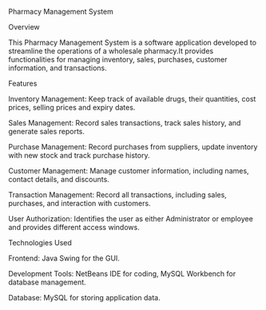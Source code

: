 Pharmacy Management System


Overview

This Pharmacy Management System is a software application developed to streamline the operations of a wholesale pharmacy.It provides functionalities for managing inventory, sales, purchases, customer information, and transactions. 


Features


Inventory Management: Keep track of available drugs, their quantities, cost prices, selling prices and expiry dates.

Sales Management: Record sales transactions, track sales history, and generate sales reports.

Purchase Management: Record purchases from suppliers, update inventory with new stock and track purchase history.

Customer Management: Manage customer information, including names, contact details, and discounts.

Transaction Management: Record all transactions, including sales, purchases, and interaction with customers.

User Authorization: Identifies the user as either Administrator or employee and provides different access windows.

Technologies Used


Frontend: Java Swing for the GUI.

Development Tools: NetBeans IDE for coding, MySQL Workbench for database management.

Database: MySQL for storing application data.
